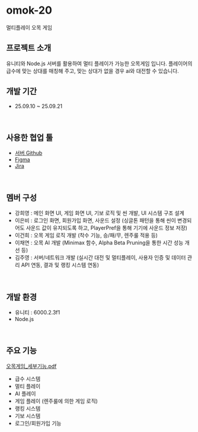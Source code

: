 # omok-20
멀티플레이 오목 게임
<br>

## 프로젝트 소개
유니티와 Node.js 서버를 활용하여 멀티 플레이가 가능한 오목게임 입니다. 
플레이어의 급수에 맞는 상대를 매칭해 주고, 맞는 상대가 없을 경우 ai와 대전할 수 있습니다.
<br>

## 개발 기간
- 25.09.10 ~ 25.09.21
<br>

## 사용한 협업 툴
- [서버 Github](https://github.com/ReDvGaMe/omok-server-20)
- [Figma](https://www.figma.com/design/psX8HtU66rIbb0ZO5YONFp/Omok-20?node-id=112-2&t=FzBD7VAVAx7KFoKn-0)
- [Jira](https://entozforme.atlassian.net/wiki/spaces/2/overview?homepageId=3604720)
<br>

## 멤버 구성
- 강희영 : 메인 화면 UI, 게임 화면 UI, 기보 로직 및 씬 개발, UI 시스템 구조 설계
- 이은비 : 로그인 화면, 회원가입 화면, 사운드 설정 (싱글톤 패턴을 통해 씬이 변경되어도 사운드 값이 유지되도록 하고, PlayerPref을 통해 기기에 사운드 정보 저장)
- 이건희 : 오목 게임 로직 개발 (착수 기능, 승/패/무, 렌주룰 적용 등)
- 이채연 : 오목 AI 개발 (Minimax 함수, Alpha Beta Pruning을 통한 시간 성능 개선 등)
- 김주영 : 서버/네트워크 개발 (실시간 대전 및 멀티플레이, 사용자 인증 및 데이터 관리 API 연동, 결과 및 랭킹 시스템 연동)
<br>

## 개발 환경
- 유니티 : 6000.2.3f1
- Node.js
<br>

## 주요 기능 
[오목게임_세부기능.pdf](https://github.com/user-attachments/files/22614269/_.pdf)
- 급수 시스템
- 멀티 플레이
- AI 플레이
- 게임 플레이 (렌주룰에 의한 게임 로직)
- 랭킹 시스템
- 기보 시스템
- 로그인/회원가입 기능
